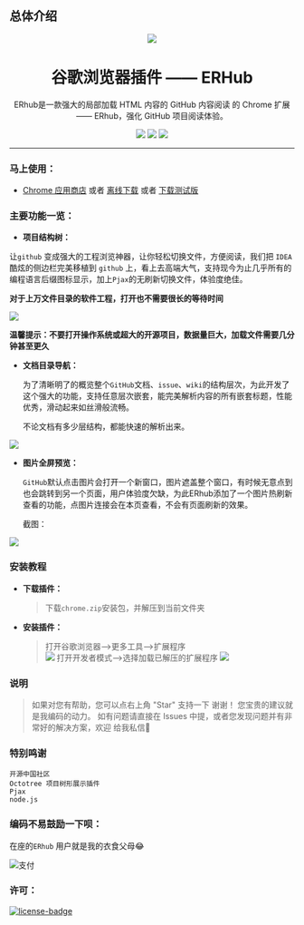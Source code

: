 ## 总体介绍
<p align="center"><img src="http://cubeiic.com/ERhub.jpg" /></p>
<h1 align="center">谷歌浏览器插件 —— ERHub</h1>
<p align="center">ERhub是一款强大的局部加载 HTML 内容的 GitHub 内容阅读 的 Chrome 扩展 —— ERhub，强化 GitHub 项目阅读体验。</p>
<p align="center">
   <a href="https://github.com/jawil/GayHub/blob/master/download/gayhub-1.3.crx?raw=true" download><img src="https://img.shields.io/badge/lastest_version-1.0.3-blue.svg"></a>
   <a target="_blank" href="https://chrome.google.com/webstore/detail/gayhub/mdcffelghikdiafnfodjlgllenhlnejl">
   <img src="https://img.shields.io/badge/download-_chrome_webstore-brightgreen.svg" download></a>
   <a href="https://github.com/jawil/GayHub/blob/master/download/gayhub-1.3.crx?raw=true"><img src="https://img.shields.io/badge/download-_crx-brightgreen.svg" download></a>
</p>

***

### 马上使用：

* [Chrome 应用商店](https://chrome.google.com/webstore/detail/gayhub/mdcffelghikdiafnfodjlgllenhlnejl) 或者 [离线下载](https://github.com/jawil/GayHub/blob/master/download/gayhub-1.3.crx?raw=true) 或者 [下载测试版](https://github.com/jawil/GayHub/blob/master/download/test.crx?raw=true)

### 主要功能一览：

- **项目结构树：**

让`github` 变成强大的工程浏览神器，让你轻松切换文件，方便阅读，我们把 `IDEA`酷炫的侧边栏完美移植到 `github` 上，看上去高端大气，支持现今为止几乎所有的编程语言后缀图标显示，加上`Pjax`的无刷新切换文件，体验度绝佳。

**对于上万文件目录的软件工程，打开也不需要很长的等待时间**

![](http://cubeiic.com/diyi_01_dgfdfhcfdg20181027164430.png)

 **温馨提示：不要打开操作系统或超大的开源项目，数据量巨大，加载文件需要几分钟甚至更久**
 
- **文档目录导航：**  

  为了清晰明了的概览整个`GitHub`文档、`issue`、`wiki`的结构层次，为此开发了这个强大的功能，支持任意层次嵌套，能完美解析内容的所有嵌套标题，性能优秀，滑动起来如丝滑般流畅。
  
  不论文档有多少层结构，都能快速的解析出来。
  
![](http://cubeiic.com/dier_02_dgfdfhcfdg20181027164430.png)
 
- **图片全屏预览：**

  `GitHub`默认点击图片会打开一个新窗口，图片遮盖整个窗口，有时候无意点到也会跳转到另一个页面，用户体验度欠缺，为此ERhub添加了一个图片热刷新查看的功能，点图片连接会在本页查看，不会有页面刷新的效果。
  
  截图：
  
 ![](http://cubeiic.com/disan_03_dgfdfhcfdg20181027164430.png)

###  安装教程
- **下载插件：**
	> 下载`chrome.zip`安装包，并解压到当前文件夹
	
- **安装插件：**
	> 打开谷歌浏览器-->更多工具-->扩展程序  
![](http://cubeiic.com/diliu_06_dgfdfhcfdg20181027164430.png)
  > 打开开发者模式-->选择加载已解压的扩展程序
![](http://cubeiic.com/diqi_007_dgfdfhcfdg20181027164430.png)

###  说明

> 如果对您有帮助，您可以点右上角 "Star" 支持一下 谢谢！
> 您宝贵的建议就是我编码的动力。
> 如有问题请直接在 Issues 中提，或者您发现问题并有非常好的解决方案，欢迎 给我私信🙂

###  特别鸣谢
	开源中国社区
	Octotree 项目树形展示插件
	Pjax
	node.js

### 编码不易鼓励一下呗：

 在座的`ERhub` 用户就是我的衣食父母😂
 
![支付](http://cubeiic.com/ZHIFU_dgfdfhcfdg20181027164430.jpg)

### 许可：
[![license-badge]][license-link]

[license-badge]:    https://img.shields.io/github/license/mashape/apistatus.svg
[license-link]:     https://opensource.org/licenses/MIT
